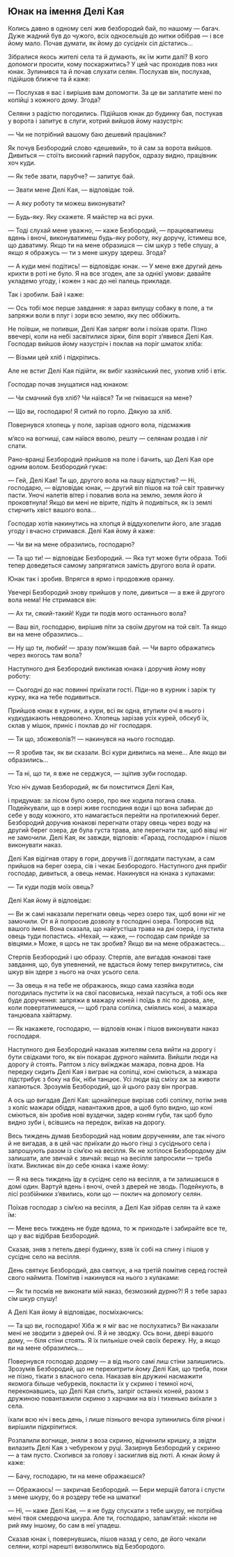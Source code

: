 ## Юнак на імення Делі Кая

Колись давно в одному селі жив безбородий бай, по нашому — багач.
Дуже жадний був до чужого, всіх односельців до нитки обібрав — і все йому мало.
Почав думати, як йому до сусідніх сіл дістатись...

Зібралися якось жителі села та й думають, як їм жити далі?
В кого допомоги просити, кому поскаржитись?
У цей час проходив повз них юнак.
Зупинився та й почав слухати селян.
Послухав він, послухав, підійшов ближче та й каже:

— Послухав я вас і вирішив вам допомогти.
За це ви заплатите мені по копійці з кожного дому.
Згода?

Селяни з радістю погодились.
Підійшов юнак до будинку бая, постукав у ворота і запитує в слуги, котрий вийшов йому назустріч:

— Чи не потрібний вашому баю дешевий працівник?

Як почув Безбородий слово «дешевий», то й сам за ворота вийшов.
Дивиться — стоїть високий гарний парубок, одразу видно, працівник хоч куди.

— Як тебе звати, парубче? — запитує бай.

— Звати мене Делі Кая, — відповідає той.

— А яку роботу ти можеш виконувати?

— Будь-яку.
Яку скажете.
Я майстер на всі руки.

— Тоді слухай мене уважно, — каже Безбородий, — працюватимеш вдень і вночі, виконуватимеш будь-яку роботу, яку доручу, їстимеш все, що даватиму.
Якщо ти на мене образишся — сім шкур з тебе спушу, а якщо я ображусь — ти з мене шкуру здереш.
Згода?

— А куди мені подітись! — відповідає юнак. — У мене вже другий день крихти в роті не було.
Я на все згоден, але за однієї умови: давайте укладемо угоду, і кожен з нас до неї палець прикладе.

Так і зробили.
Бай і каже:

— Ось тобі моє перше завдання: я зараз випущу собаку в поле, а ти запряжи воли в плуг і зори всю землю, яку пес оббіжить.

Не поївши, не попивши, Делі Кая запряг воли і поїхав орати.
Пізно ввечері, коли на небі засвітилися зірки, біля воріт з’явився Делі Кая.
Господар вийшов йому назустріч і поклав на поріг шматок хліба:

— Візьми цей хліб і підкріпись.

Але не встиг Делі Кая підійти, як вибіг хазяйський пес, ухопив хліб і втік.

Господар почав знущатися над юнаком:

— Чи смачний був хліб?
Чи наївся?
Ти не гніваєшся на мене?

— Що ви, господарю!
Я ситий по горло.
Дякую за хліб.

Повернувся хлопець у поле, зарізав одного вола, підсмажив

м’ясо на вогнищі, сам наївся вволю, решту — селянам роздав і ліг спати.

Рано-вранці Безбородий прийшов на поле і бачить, що Делі Кая оре одним волом.
Безбородий гукає:

— Гей, Делі Кая!
Ти що, другого вола на пашу відпустив? — Ні, господарю, — відповідає юнак, — другий віл пішов на той світ травичку пасти.
Уночі налетів вітер і повалив вола на землю, земля його й проковтнула!
Якщо ви мені не вірите, підіть й подивіться, як із землі стирчить хвіст вашого вола...

Господар хотів накинутись на хлопця й віддухопелити його, але згадав угоду і вчасно стримався.
Делі Кая йому й каже:

— Чи ви на мене образились, господарю?

— Та що ти! — відповідає Безбородий. — Яка тут може бути образа.
Тобі тепер доведеться самому запрягатися замість другого вола й орати.

Юнак так і зробив.
Впрягся в ярмо і продовжив оранку.

Увечері Безбородий знову прийшов у поле, дивиться — а вже й другого вола нема!
Не стримався він:

— Ах ти, сякий-такий!
Куди ти подів мого останнього вола?

— Ваш віл, господарю, вирішив піти за своїм другом на той світ.
Та якщо ви на мене образились...

— Ну що ти, любий! — зразу пом’якшав бай. — Чи варто ображатись через якогось там вола?

Наступного дня Безбородий викликав юнака і доручив йому нову роботу:

— Сьогодні до нас повинні приїхати гості.
Піди-но в курник і заріж ту курку, яка на тебе подивиться.

Прийшов юнак в курник, а кури, всі як одна, втупили очі в нього і кудкудакають невдоволено.
Хлопець зарізав усіх курей, обскуб їх, склав у мішок, приніс і поклав до ніг господаря.

— Ти що, збожеволів?! — накинувся на нього господар.

— Я зробив так, як ви сказали.
Всі кури дивились на мене...
Але якщо ви образились...

— Та ні, що ти, я вже не серджуся, — зціпив зуби господар.

Усю ніч думав Безбородий, як би помститися Делі Кая,

і придумав: за лісом було озеро, про яке ходила погана слава.
Подейкували, що в озері живе господиня води і що вона забирає до себе у воду кожного, хто намагається перейти на протилежний берег.
Безбородий доручив юнакові перегнати отару овець через воду на другий берег озера, де була густа трава, але перегнати так, щоб вівці ніг не замочили.
Делі Кая, як завжди, відповів: «Гаразд, господарю» і пішов виконувати наказ.

Делі Кая відігнав отару в гори, доручив її доглядати пастухам, а сам прийшов на берег озера, сів і чекає Безбородого.
Наступного дня прибіг господар, дивиться, а овець немає.
Накинувся на юнака з кулаками:

— Ти куди подів моїх овець?

Делі Кая йому й відповідає:

— Ви ж самі наказали перегнати овець через озеро так, щоб вони ніг не замочили.
От я й попросив дозволу в господині озера.
Попросив від вашого імені.
Вона сказала, що найгустіша трава на дні озера, і пустила овець туди попастись.
«Нехай, — каже, — господар сам прийде за вівцями.» Може, я щось не так зробив?
Якщо ви на мене ображаєтесь...

Стерпів Безбородий і цю образу.
Стерпів, але вигадав юнакові таке завдання, що, був упевнений, не вдасться йому тепер викрутитись, сім шкур він здере з нього на очах усього села.

— За овець я на тебе не ображаюсь, якщо сама хазяйка води погодилась пустити їх на свої пасовиська, нехай пасуться, а тобі ось яке буде доручення: запряжи в мажару коней і поїдь в ліс по дрова, але, коли повертатимешся, — щоб грала сопілка, сміялись коні, а мажара танцювала хайтарму.

— Як накажете, господарю, — відповів юнак і пішов виконувати наказ господаря.

Наступного дня Безбородий наказав жителям села вийти на дорогу і бути свідками того, як він покарає дурного наймита.
Вийшли люди на дорогу й стоять.
Раптом з лісу виїжджає мажара, повна дров.
На передку сидить Делі Кая і виграє на сопілці, коні сміються, а мажара підстрибує з боку на бік, ніби танцює.
Усі люди від сміху аж за животи хапаються.
Зрозумів Безбородий, що й цього разу він програв.

А ось що вигадав Делі Кая: щонайперше вирізав собі сопілку, потім зняв з коліс мажари обіддя, навантажив дров, а щоб було видно, що коні сміються, він зробив нові вуздечки, задер коням губи, так щоб було видно зуби і, всівшись на передок, виїхав на дорогу.

Весь тиждень думав Безбородий над новим дорученням, але так нічого й не вигадав, а в цей час приїхали до нього гінці з сусіднього села і запрошують разом із сім’єю на весілля.
Як не хотілося Безбородому дім залишати, але звичай є звичай: якщо на весілля запросили — треба їхати.
Викликає він до себе юнака і каже йому:

— Я на весь тиждень їду в сусіднє село на весілля, а ти залишаєшся в домі один.
Вартуй вдень і вночі, очей з дверей не зводь.
Подейкують, в лісі розбійники з’явились, коли що — поклич на допомогу селян.

Поїхав господар з сім’єю на весілля, а Делі Кая зібрав селян та й каже їм:

— Мене весь тиждень не буде вдома, то ж приходьте і забирайте все те, що у вас відібрав Безбородий.

Сказав, зняв з петель двері будинку, взяв їх собі на спину і пішов у сусіднє село на весілля.

День святкує Безбородий, два святкує, а на третій помітив серед гостей свого наймита.
Помітив і накинувся на нього з кулаками:

— Як ти посмів не виконати мій наказ, безмозкий дурню?!
Я з тебе зараз сім шкур спушу!

А Делі Кая йому й відповідає, посміхаючись:

— Та що ви, господарю!
Хіба ж я міг вас не послухатись?
Ви наказали мені не зводити з дверей очі.
Я й не зводжу.
Ось вони, двері вашого дому, — біля стіни стоять.
Я їх пильніше очей своїх бережу.
Ну, а якщо ви на мене образились...

Повернувся господар додому — а від нього самі лиш стіни залишились.
Зрозумів Безбородий, що не перехитрити йому Делі Кая, що треба, поки не пізно, тікати з власного села.
Наказав він дружині насмажити якомога більше чебуреків, покласти їх у скриню і темної ночі, переконавшись, що Делі Кая спить, запріг останніх коней, разом з дружиною повантажили скриню з харчами на віз і тихенько виїхали з села.

їхали всю ніч і весь день, і лише пізнього вечора зупинились біля річки і вирішили підкріпитися.

Розпалили вогнище, зняли з воза скриню, відчинили кришку, а звідти вилазить Делі Кая з чебуреком у руці.
Зазирнув Безбородий у скриню — а там пусто.
Схопився за голову і заскиглив від люті.
А юнак йому й каже:

— Бачу, господарю, ти на мене ображаєшся?

— Ображаюсь! — закричав Безбородий. — Бери мерщій батога і спусти з мене шкуру, бо я роздеру тебе на шматки!

— Ні, — каже Делі Кая, — я не буду спускати з тебе шкуру, не потрібна мені твоя смердюча шкура.
Але ти, господарю, запам’ятай: ніколи не рий яму іншому, бо сам в неї упадеш.

Сказав юнак і, повернувшись, пішов назад у село, де його чекали селяни, котрі нарешті визволились від Безбородого.

